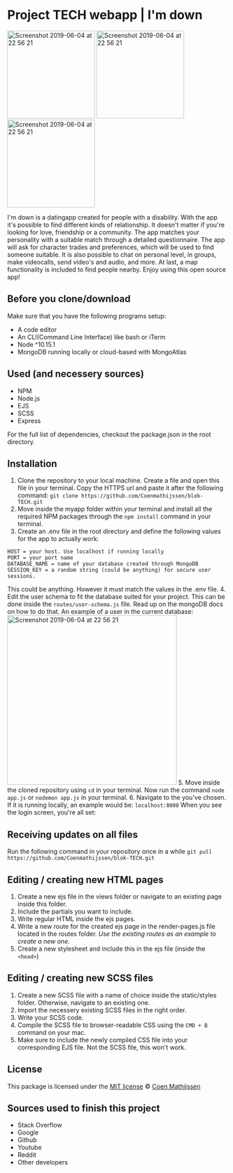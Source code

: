 # Project TECH webapp | I'm down
<img width="200" alt="Screenshot 2019-06-04 at 22 56 21" src="https://user-images.githubusercontent.com/43337909/58914122-02f6ad00-871e-11e9-86cc-f8d42721c5b2.png">
<img width="200" alt="Screenshot 2019-06-04 at 22 56 21" src="https://user-images.githubusercontent.com/43337909/58914123-038f4380-871e-11e9-93eb-1000986251f8.png">
<img width="200" alt="Screenshot 2019-06-04 at 22 56 21" src="https://user-images.githubusercontent.com/43337909/58914124-038f4380-871e-11e9-97c8-75e10a1137e8.png">


I'm down is a datingapp created for people with a disability. With the app it's possible to find different kinds of relationship. It doesn't matter if you're looking for love, friendship or a community. The app matches your personality with a suitable match through a detailed questionnaire. The app will ask for character trades and preferences, which will be used to find someone suitable. It is also possible to chat on personal level, in groups, make videocalls, send video's and audio, and more. At last, a map functionality is included to find people nearby. Enjoy using this open source app!

## Before you clone/download 
Make sure that you have the following programs setup:
- A code editor
- An CLI(Command Line Interface) like bash or iTerm
- Node ^10.15.1
- MongoDB running locally or cloud-based with MongoAtlas

## Used (and necessery sources)
- NPM
- Node.js
- EJS
- SCSS
- Express

For the full list of dependencies, checkout the package.json in the root directory.

## Installation
1. Clone the repository to your local machine. Create a file and open this file in your terminal. Copy the HTTPS url and paste it after the following command: 
`git clone https://github.com/Coenmathijssen/blok-TECH.git`
2. Move inside the myapp folder within your terminal and install all the required NPM packages through the 
`npm install`
command in your terminal.
3. Create an .env file in the root directory and define the following values for the app to actually work:
```
HOST = your host. Use localhost if running locally
PORT = your port name
DATABASE_NAME = name of your database created through MongoDB
SESSION_KEY = a random string (could be anything) for secure user sessions.
```
This could be anything. However it must match the values in the .env file.
4. Edit the user schema to fit the database suited for your project. This can be done inside the `routes/user-schema.js` file. Read up on the mongoDB docs on how to do that.
An example of a user in the current database:
<img width="387" alt="Screenshot 2019-06-04 at 22 56 21" src="https://user-images.githubusercontent.com/43337909/58913925-967bae00-871d-11e9-9839-2c62e4b15c20.png">
5. Move inside the cloned repository using `cd` in your terminal. Now run the command 
`node app.js` or `nodemon app.js` 
in your terminal.
6. Navigate to the you've chosen. If it is running locally, an example would be:
`localhost:8000`
When you see the login screen, you're all set:


## Receiving updates on all files 
Run the following command in your repository once in a while
`git pull https://github.com/Coenmathijssen/blok-TECH.git`

## Editing / creating new HTML pages
1. Create a new ejs file in the views folder or navigate to an existing page inside this folder.
2. Include the partials you want to include.
3. Write regular HTML inside the ejs pages.
4. Write a new route for the created ejs page in the render-pages.js file located in the routes folder. _Use the existing routes as an example to create a new one._
5. Create a new stylesheet and include this in the ejs file (inside the `<head>`)

## Editing / creating new SCSS files
1. Create a new SCSS file with a name of choice inside the static/styles folder. Otherwise, navigate to an existing one.
2. Import the necessery existing SCSS files in the right order.
3. Write your SCSS code.
4. Compile the SCSS file to browser-readable CSS using the 
`CMD + B` 
command on your mac.
5. Make sure to include the newly compiled CSS file into your corresponding EJS file. Not the SCSS file, this won't work.

## License
This package is licensed under the [MIT license](https://github.com/Coenmathijssen/NPM-boilerplate/blob/master/LICENSE) © [Coen Mathijssen](https://www.coenmathijssen.nl/)

## Sources used to finish this project
- Stack Overflow
- Google
- Github
- Youtube
- Reddit
- Other developers
